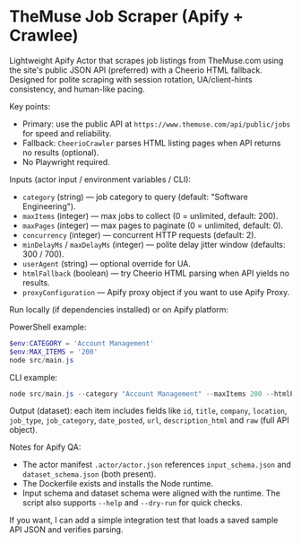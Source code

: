 # TheMuse Job Scraper (Apify + Crawlee)

Lightweight Apify Actor that scrapes job listings from TheMuse.com using the site's public JSON API (preferred) with a Cheerio HTML fallback. Designed for polite scraping with session rotation, UA/client-hints consistency, and human-like pacing.

Key points:
- Primary: use the public API at `https://www.themuse.com/api/public/jobs` for speed and reliability.
- Fallback: `CheerioCrawler` parses HTML listing pages when API returns no results (optional).
- No Playwright required.

Inputs (actor input / environment variables / CLI):
- `category` (string) — job category to query (default: "Software Engineering").
- `maxItems` (integer) — max jobs to collect (0 = unlimited, default: 200).
- `maxPages` (integer) — max pages to paginate (0 = unlimited, default: 0).
- `concurrency` (integer) — concurrent HTTP requests (default: 2).
- `minDelayMs` / `maxDelayMs` (integer) — polite delay jitter window (defaults: 300 / 700).
- `userAgent` (string) — optional override for UA.
- `htmlFallback` (boolean) — try Cheerio HTML parsing when API yields no results.
- `proxyConfiguration` — Apify proxy object if you want to use Apify Proxy.

Run locally (if dependencies installed) or on Apify platform:

PowerShell example:
```powershell
$env:CATEGORY = 'Account Management'
$env:MAX_ITEMS = '200'
node src/main.js
```

CLI example:
```powershell
node src/main.js --category "Account Management" --maxItems 200 --htmlFallback true
```

Output (dataset): each item includes fields like `id`, `title`, `company`, `location`, `job_type`, `job_category`, `date_posted`, `url`, `description_html` and `raw` (full API object).

Notes for Apify QA:
- The actor manifest `.actor/actor.json` references `input_schema.json` and `dataset_schema.json` (both present).
- The Dockerfile exists and installs the Node runtime.
- Input schema and dataset schema were aligned with the runtime. The script also supports `--help` and `--dry-run` for quick checks.

If you want, I can add a simple integration test that loads a saved sample API JSON and verifies parsing.